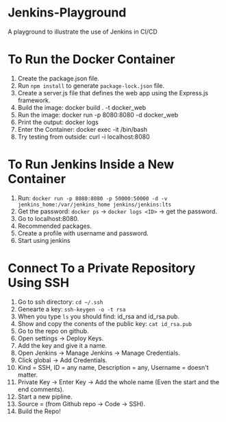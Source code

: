 # Jenkins-Playground
A playground to illustrate the use of Jenkins in CI/CD

# To Run the Docker Container
1. Create the package.json file.
2. Run `npm install` to generate `package-lock.json` file.
3. Create a server.js file that defines the web app using the Express.js framework.
4. Build the image: docker build . -t docker_web
5. Run the image: docker run -p 8080:8080 -d docker_web
6. Print the output: docker logs <container id>
7. Enter the Container: docker exec -it <container id> /bin/bash
8. Try testing from outside: curl -i localhost:8080

# To Run Jenkins Inside a New Container
1. Run: `docker run -p 8080:8080 -p 50000:50000 -d -v jenkins_home:/var/jenkins_home jenkins/jenkins:lts`
2. Get the password: `docker ps` -> `docker logs <ID>` -> get the password.
3. Go to localhost:8080.
4. Recommended packages.
5. Create a profile with username and password.
6. Start using jenkins

# Connect To a Private Repository Using SSH
1. Go to ssh directory: `cd ~/.ssh`
2. Genearte a key: `ssh-keygen -o -t rsa`
3. When you type `ls` you should find: id_rsa and id_rsa.pub.
4. Show and copy the conents of the public key: `cat id_rsa.pub`
5. Go to the repo on github.
6. Open settings -> Deploy Keys.
7. Add the key and give it a name.
8. Open Jenkins -> Manage Jenkins -> Manage Credentials.
9. Click global -> Add Credentials.
10. Kind = SSH, ID = any name, Description = any, Username = doesn't matter.
11. Private Key -> Enter Key -> Add the whole name (Even the start and the end comments).
12. Start a new pipline.
13. Source = (from Github repo -> Code -> SSH).
14. Build the Repo!
  
